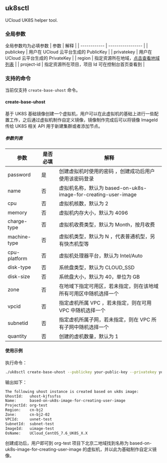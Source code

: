## uk8sctl

UCloud UK8S helper tool.

### 全局参数

全局参数均为必填参数
| 参数 | 解释 |
| ------------ | ----------------- |
| publickey | 用户在 UCloud 云平台生成的 PublicKey |
| privatekey | 用户在 UCloud 云平台生成的 PrivateKey |
| region | 指定资源所在地域，[点击查看地域列表](https://docs.ucloud.cn/api/summary/regionlist) |
| project-id | 指定资源所在项目，项目 Id 可在控制台首页查看到 |

### 支持的命令

当前仅支持 `create-base-uhost` 命令。

#### create-base-uhost

基于 UK8S 基础镜像创建一个虚拟机，用户可以在此虚拟机的基础上进行一些配置工作，之后通过虚拟机制作自定义镜像，镜像制作完成后可以将镜像 ImageId 传给 UK8S 相关 API 用于新建集群或者添加节点。

##### 参数列表

| 参数         | 是否必填 | 解释                                                             |
| ------------ | -------- | ---------------------------------------------------------------- |
| password     | 是       | 创建虚拟机时使用的密码 ，创建成功后用户使用该密码登录            |
| name         | 否       | 虚拟机名称，默认为 based-on-uk8s-image-for-creating-user-image   |
| cpu          | 否       | 虚拟机核数，默认为 2                                             |
| memory       | 否       | 虚拟机内存大小，默认为 4096                                      |
| charge-type  | 否       | 虚拟机收费类型，默认为 Month，按月收费                           |
| machine-type | 否       | 虚拟机类型，默认为 N ，代表普通机型，另有快杰机型等              |
| cpu-platform | 否       | 虚拟机处理器平台，默认为 Intel/Auto                              |
| disk-type    | 否       | 系统盘类型，默认为 CLOUD_SSD                                     |
| disk-size    | 否       | 系统盘大小，默认为 40，单位为 GB                                 |
| zone         | 否       | 在地域下指定可用区，若未指定，则在该地域所有可用区中随机选择一个 |
| vpcid        | 否       | 指定虚机所属 VPC ，若未指定，则在可用 VPC 中随机选择一个         |
| subnetid     | 否       | 指定虚机所属子网，若未指定，则在 VPC 所有子网中随机选择一个      |
| quantity     | 否       | 创建的虚机数量，默认为 1                                         |

#### 使用示例

执行命令：

```bash
./uk8sctl create-base-uhost --publickey your-public-key --privatekey you-private-key --region cn-bj2 --project-id org-test --password just-for-test
```

输出如下：

```bash
The following uhost instance is created based on uk8s image:
UhostId:   uhost-kjfssfss
Name:      based-on-uk8s-image-for-creating-user-image
ProjectId: org-test
Region:    cn-bj2
Zone:      cn-bj2-02
VPCId:     uvnet-test
SubnetId:  subnet-test
ImageId:   uimage-test
OsName:    UCloud_CentOS_7.6_UK8S_X.X
```

创建成功后，用户即可到 org-test 项目下北京二地域找到名称为 based-on-uk8s-image-for-creating-user-image 的虚拟机，并以此为基础制作自定义镜像。
